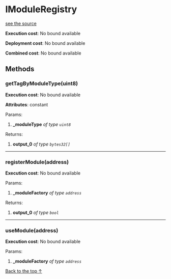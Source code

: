 # IModuleRegistry
[see the source](git+https://github.com/PolymathNetwork/polymath-core/tree/master//Users/satyamagrawal/Repositories/polymath-core_v2/contracts/interfaces/IModuleRegistry.sol)


**Execution cost**: No bound available

**Deployment cost**: No bound available

**Combined cost**: No bound available




## Methods
### getTagByModuleType(uint8)


**Execution cost**: No bound available

**Attributes**: constant


Params:

1. **_moduleType** *of type `uint8`*

Returns:


1. **output_0** *of type `bytes32[]`*

--- 
### registerModule(address)


**Execution cost**: No bound available


Params:

1. **_moduleFactory** *of type `address`*

Returns:


1. **output_0** *of type `bool`*

--- 
### useModule(address)


**Execution cost**: No bound available


Params:

1. **_moduleFactory** *of type `address`*


[Back to the top ↑](#imoduleregistry)
